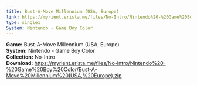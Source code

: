 ```yaml
---
title: Bust-A-Move Millennium (USA, Europe)
link: https://myrient.erista.me/files/No-Intro/Nintendo%20-%20Game%20Boy%20Color/Bust-A-Move%20Millennium%20(USA,%20Europe).zip
type: single1
System: Nintendo - Game Boy Color
---
```

<b>Game:</b> Bust-A-Move Millennium (USA, Europe)<br>
<b>System:</b> Nintendo - Game Boy Color<br>
<b>Collection:</b> No-Intro<br>
<b>Download:</b> https://myrient.erista.me/files/No-Intro/Nintendo%20-%20Game%20Boy%20Color/Bust-A-Move%20Millennium%20(USA,%20Europe).zip